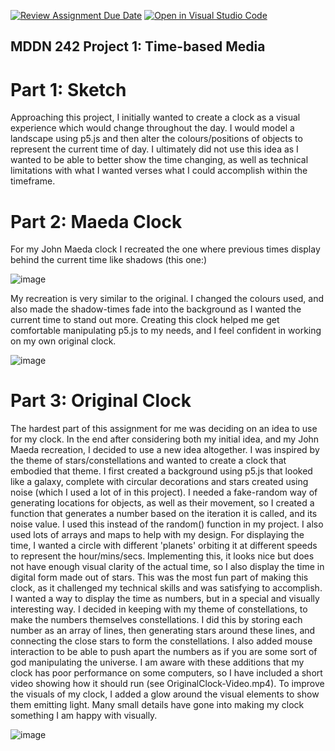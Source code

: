 [![Review Assignment Due Date](https://classroom.github.com/assets/deadline-readme-button-24ddc0f5d75046c5622901739e7c5dd533143b0c8e959d652212380cedb1ea36.svg)](https://classroom.github.com/a/JAZAP9dv)
[![Open in Visual Studio Code](https://classroom.github.com/assets/open-in-vscode-718a45dd9cf7e7f842a935f5ebbe5719a5e09af4491e668f4dbf3b35d5cca122.svg)](https://classroom.github.com/online_ide?assignment_repo_id=11447837&assignment_repo_type=AssignmentRepo)
## MDDN 242 Project 1: Time-based Media  

# Part 1: Sketch
Approaching this project, I initially wanted to create a clock as a visual experience which would change throughout the day. I would model a landscape using p5.js and then alter the colours/positions of objects to represent the current time of day. I ultimately did not use this idea as I wanted to be able to better show the time changing, as well as technical limitations with what I wanted verses what I could accomplish within the timeframe.

# Part 2: Maeda Clock
For my John Maeda clock I recreated the one where previous times display behind the current time like shadows (this one:)

![image](https://github.com/23-2-DSDN242/mddn242-time-based-media-DanielIe/assets/94158822/4b02690a-7ca7-4032-9515-6fcc624655ce)

My recreation is very similar to the original. I changed the colours used, and also made the shadow-times fade into the background as I wanted the current time to stand out more. Creating this clock helped me get comfortable manipulating p5.js to my needs, and I feel confident in working on my own original clock.

![image](https://github.com/23-2-DSDN242/mddn242-time-based-media-DanielIe/assets/94158822/6f6c2749-bd11-4396-8690-528bad24aa2a)

# Part 3: Original Clock
The hardest part of this assignment for me was deciding on an idea to use for my clock. In the end after considering both my initial idea, and my John Maeda recreation, I decided to use a new idea altogether. I was inspired by the theme of stars/constellations and wanted to create a clock that embodied that theme. I first created a background using p5.js that looked like a galaxy, complete with circular decorations and stars created using noise (which I used a lot of in this project). I needed a fake-random way of generating locations for objects, as well as their movement, so I created a function that generates a number based on the iteration it is called, and its noise value. I used this instead of the random() function in my project. I also used lots of arrays and maps to help with my design. For displaying the time, I wanted a circle with different 'planets' orbiting it at different speeds to represent the hour/mins/secs. Implementing this, it looks nice but does not have enough visual clarity of the actual time, so I also display the time in digital form made out of stars. This was the most fun part of making this clock, as it challenged my technical skills and was satisfying to accomplish. I wanted a way to display the time as numbers, but in a special and visually interesting way. I decided in keeping with my theme of constellations, to make the numbers themselves constellations. I did this by storing each number as an array of lines, then generating stars around these lines, and connecting the close stars to form the constellations. I also added mouse interaction to be able to push apart the numbers as if you are some sort of god manipulating the universe. I am aware with these additions that my clock has poor performance on some computers, so I have included a short video showing how it should run (see OriginalClock-Video.mp4). To improve the visuals of my clock, I added a glow around the visual elements to show them emitting light. Many small details have gone into making my clock something I am happy with visually. 

![image](https://github.com/23-2-DSDN242/mddn242-time-based-media-DanielIe/assets/94158822/3a8f9454-a03a-4874-a5d7-5e5a95a76ba5)
